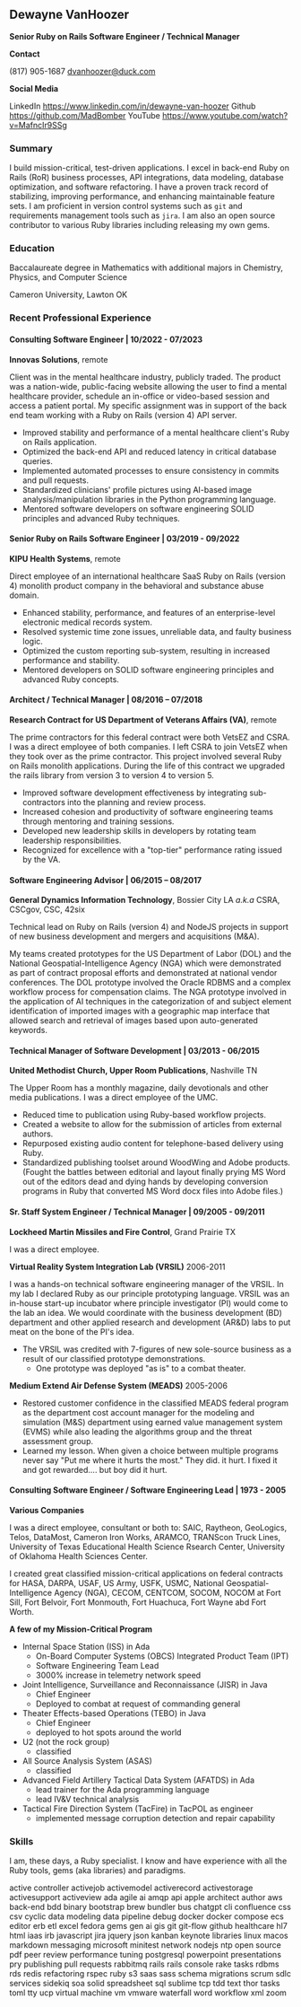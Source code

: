 ## Dewayne VanHoozer

**Senior Ruby on Rails Software Engineer / Technical Manager**

**Contact**

(817) 905-1687
dvanhoozer@duck.com

**Social Media**

LinkedIn https://www.linkedin.com/in/dewayne-van-hoozer
Github   https://github.com/MadBomber
YouTube  https://www.youtube.com/watch?v=MafncIr9SSg

### Summary

I build mission-critical, test-driven applications. I excel in back-end Ruby on Rails (RoR) business processes, API integrations, data modeling, database optimization, and software refactoring. I have a proven track record of stabilizing, improving performance, and enhancing maintainable feature sets. I am proficient in version control systems such as `git` and requirements management tools such as `jira`. I am also an open source contributor to various Ruby libraries including releasing my own gems.

### Education

Baccalaureate degree in Mathematics with additional majors in Chemistry, Physics, and Computer Science

Cameron University, Lawton OK

### Recent Professional Experience

#### Consulting Software Engineer | 10/2022 - 07/2023
**Innovas Solutions**, remote

Client was in the mental healthcare industry, publicly traded.  The product was a nation-wide, public-facing website allowing the user to find a mental healthcare provider, schedule an in-office or video-based session and access a patient portal.  My specific assignment was in support of the back end team working with a Ruby on Rails (version 4) API server.

* Improved stability and performance of a mental healthcare client's Ruby on Rails application.
* Optimized the back-end API and reduced latency in critical database queries.
* Implemented automated processes to ensure consistency in commits and pull requests.
* Standardized clinicians' profile pictures using AI-based image analysis/manipulation libraries in the Python programming language.
* Mentored software developers on software engineering SOLID principles and advanced Ruby techniques.

#### Senior Ruby on Rails Software Engineer | 03/2019 - 09/2022
**KIPU Health Systems**, remote

Direct employee of an international healthcare SaaS Ruby on Rails (version 4) monolith product company in the behavioral and substance abuse domain.

* Enhanced stability, performance, and features of an enterprise-level electronic medical records system.
* Resolved systemic time zone issues, unreliable data, and faulty business logic.
* Optimized the custom reporting sub-system, resulting in increased performance and stability.
* Mentored developers on SOLID software engineering principles and advanced Ruby concepts.

#### Architect / Technical Manager | 08/2016 – 07/2018
**Research Contract for US Department of Veterans Affairs (VA)**, remote

The prime contractors for this federal contract were both VetsEZ and CSRA.  I was a direct employee of both companies.  I left CSRA to join VetsEZ when they took over as the prime contractor.  This project involved several Ruby on Rails monolith applications.  During the life of this contract we upgraded the rails library from version 3 to version 4 to version 5.

* Improved software development effectiveness by integrating sub-contractors into the planning and review process.
* Increased cohesion and productivity of software engineering teams through mentoring and training sessions.
* Developed new leadership skills in developers by rotating team leadership responsibilities.
* Recognized for excellence with a "top-tier" performance rating issued by the VA.

#### Software Engineering Advisor | 06/2015 – 08/2017
**General Dynamics Information Technology**, Bossier City LA
*a.k.a* CSRA, CSCgov, CSC, 42six

Technical lead on Ruby on Rails (version 4) and NodeJS projects in support of new business development and mergers and acquisitions (M&A).

My teams created prototypes for the US Department of Labor (DOL) and the National Geospatial-Intelligence Agency (NGA) which were demonstrated as part of contract proposal efforts and demonstrated at national vendor conferences.  The DOL prototype involved the Oracle RDBMS and a complex workflow process for compensation claims.  The NGA prototype involved in the application of AI techniques in the categorization of and subject element identification of imported images with a geographic map interface that allowed search and retrieval of images based upon auto-generated keywords.

#### Technical Manager of Software Development | 03/2013 - 06/2015
**United Methodist Church, Upper Room Publications**, Nashville TN

The Upper Room has a monthly magazine, daily devotionals and other media publications.  I was a direct employee of the UMC.

* Reduced time to publication using Ruby-based workflow projects.
* Created a website to allow for the submission of articles from external authors.
* Repurposed existing audio content for telephone-based delivery using Ruby.
* Standardized publishing toolset around WoodWing and Adobe products.  (Fought the battles between editorial and layout finally prying MS Word out of the editors dead and dying hands by developing conversion programs in Ruby that converted MS Word docx files into Adobe files.)

#### Sr. Staff System Engineer / Technical Manager | 09/2005 - 09/2011
**Lockheed Martin Missiles and Fire Control**, Grand Prairie TX

I was a direct employee.

**Virtual Reality System Integration Lab (VRSIL)** 2006-2011

I was a hands-on technical software engineering manager of the VRSIL.  In my lab I declared Ruby as our principle prototyping language. VRSIL was an in-house start-up incubator where principle investigator (PI) would come to the lab an idea. We would coordinate with the business development (BD) department and other applied research and development (AR&D) labs to put meat on the bone of the PI's idea.

* The VRSIL was credited with 7-figures of new sole-source business as a result of our classified prototype demonstrations.
    - One prototype was deployed "as is" to a combat theater.

**Medium Extend Air Defense System (MEADS)** 2005-2006

* Restored customer confidence in the classified MEADS federal program as the department cost account manager for the modeling and simulation (M&S) department using earned value management system (EVMS) while also leading the algorithms group and the threat assessment group.
* Learned my lesson.  When given a choice between multiple programs never say "Put me where it hurts the most."  They did.  it hurt.  I fixed it and got rewarded.... but boy did it hurt.

#### Consulting Software Engineer / Software Engineering Lead | 1973 - 2005
**Various Companies**

I was a direct employee, consultant or both to: SAIC, Raytheon, GeoLogics, Telos, DataMost, Cameron Iron Works, ARAMCO, TRANScon Truck Lines, University of Texas Educational Health Science Rsearch Center, University of Oklahoma Health Sciences Center.

I created great classified mission-critical applications on federal contracts for HASA, DARPA, USAF, US Army, USFK, USMC, National Geospatial-Intelligence Agency (NGA), CECOM, CENTCOM, SOCOM, NOCOM at Fort Sill, Fort Belvoir, Fort Monmouth, Fort Huachuca, Fort Wayne abd Fort Worth.

**A few of my Mission-Critical Program**

* Internal Space Station (ISS) in Ada
    - On-Board Computer Systems (OBCS) Integrated Product Team (IPT)
    - Software Engineering Team Lead
    - 3000% increase in telemetry network speed
* Joint Intelligence, Surveillance and Reconnaissance (JISR) in Java
    - Chief Engineer
    - Deployed to combat at request of commanding general
* Theater Effects-based Operations (TEBO) in Java
    - Chief Engineer
    - deployed to hot spots around the world
* U2 (not the rock group)
    - classified
* All Source Analysis System (ASAS)
    - classified
* Advanced Field Artillery Tactical Data System (AFATDS) in Ada
    - lead trainer for the Ada programming language
    - lead IV&V technical analysis
* Tactical Fire Direction System (TacFire) in TacPOL as engineer
    - implemented message corruption detection and repair capability

### Skills

I am, these days, a Ruby specialist.  I know and have experience with all the Ruby tools, gems (aka libraries) and paradigms.

active controller activejob activemodel activerecord activestorage activesupport activeview ada agile ai amqp api apple architect author aws back-end bdd binary bootstrap brew bundler bus chatgpt cli confluence css csv cyclic data modeling data pipeline debug docker docker compose ecs editor erb etl excel fedora gems gen ai gis git git-flow github healthcare hl7 html iaas irb javascript jira jquery json kanban keynote libraries linux macos markdown messaging microsoft minitest network nodejs ntp open source pdf peer review performance tuning postgresql powerpoint presentations pry publishing pull requests rabbitmq rails rails console rake tasks rdbms rds redis refactoring rspec ruby s3 saas sass schema migrations scrum sdlc services sidekiq soa solid spreadsheet sql sublime tcp tdd text thor tasks toml tty ucp virtual machine vm vmware waterfall word workflow xml zoom




